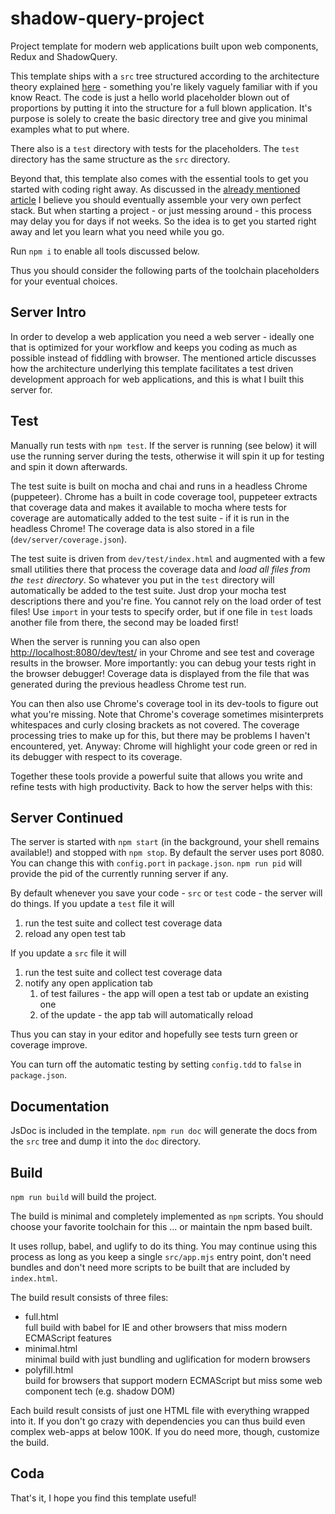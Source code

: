 # shadow-query-project
Project template for modern web applications built upon web components, Redux and ShadowQuery.

This template ships with a `src` tree structured according to the architecture theory explained [here](https://blog.roggendorf.pro/2018/11/17/the-perfect-web-application-framework/) - something you're likely vaguely familiar with if you know React. The code is just a hello world placeholder blown out of proportions by putting it into the structure for a full blown application. It's purpose is solely to create the basic directory tree and give you minimal examples what to put where.

There also is a `test` directory with tests for the placeholders. The `test` directory has the same structure as the `src` directory.

Beyond that, this template also comes with the essential tools to get you started with coding right away. As discussed in the [already mentioned article](https://blog.roggendorf.pro/2018/11/17/the-perfect-web-application-framework/) I believe you should eventually assemble your very own perfect stack. But when starting a project - or just messing around - this process may delay you for days if not weeks. So the idea is to get you started right away and let you learn what you need while you go.

Run `npm i` to enable all tools discussed below.

Thus you should consider the following parts of the toolchain placeholders for your eventual choices.

## Server Intro
In order to develop a web application you need a web server - ideally one that is optimized for your workflow and keeps you coding as much as possible instead of fiddling with browser. The mentioned article discusses how the architecture underlying this template facilitates a test driven development approach for web applications, and this is what I built this server for.

## Test
Manually run tests with `npm test`. If the server is running (see below) it will use the running server during the tests, otherwise it will spin it up for testing and spin it down afterwards.

The test suite is built on mocha and chai and runs in a headless Chrome (puppeteer). Chrome has a built in code coverage tool, puppeteer extracts that coverage data and makes it available to mocha where tests for coverage are automatically added to the test suite - if it is run in the headless Chrome! The coverage data is also stored in a file (`dev/server/coverage.json`).

The test suite is driven from `dev/test/index.html` and augmented with a few small utilities there that process the coverage data and _load all files from the `test` directory_. So whatever you put in the `test` directory will automatically be added to the test suite. Just drop your mocha test descriptions there and you're fine. You cannot rely on the load order of test files! Use `import` in your tests to specify order, but if one file in `test` loads another file from there, the second may be loaded first!

When the server is running you can also open [http://localhost:8080/dev/test/](http://localhost:8080/dev/test/) in your Chrome and see test and coverage results in the browser. More importantly: you can debug your tests right in the browser debugger! Coverage data is displayed from the file that was generated during the previous headless Chrome test run.

You can then also use Chrome's coverage tool in its dev-tools to figure out what you're missing. Note that Chrome's coverage sometimes misinterprets whitespaces and curly closing brackets as not covered. The coverage processing tries to make up for this, but there may be problems I haven't encountered, yet. Anyway: Chrome will highlight your code green or red in its debugger with respect to its coverage.

Together these tools provide a powerful suite that allows you write and refine tests with high productivity. Back to how the server helps with this:

## Server Continued
The server is started with `npm start` (in the background, your shell remains available!) and stopped with `npm stop`. By default the server uses port 8080. You can change this with `config.port` in `package.json`. `npm run pid` will provide the pid of the currently running server if any.

By default whenever you save your code - `src` or `test` code - the server will do things. If you update a `test` file it will
1. run the test suite and collect test coverage data
2. reload any open test tab

If you update a `src` file it will
1. run the test suite and collect test coverage data
2. notify any open application tab
    1. of test failures - the app will open a test tab or update an existing one
	 2. of the update - the app tab will automatically reload

Thus you can stay in your editor and hopefully see tests turn green or coverage improve.

You can turn off the automatic testing by setting `config.tdd` to `false` in `package.json`.

## Documentation
JsDoc is included in the template. `npm run doc` will generate the docs from the `src` tree and dump it into the `doc` directory.

## Build
`npm run build` will build the project.

The build is minimal and completely implemented as `npm` scripts. You should choose your favorite toolchain for this ... or maintain the npm based built.

It uses rollup, babel, and uglify to do its thing. You may continue using this process as long as you keep a single `src/app.mjs` entry point, don't need bundles and don't need more scripts to be built that are included by `index.html`.

The build result consists of three files:
* full.html  
full build with babel for IE and other browsers that miss modern ECMAScript features
* minimal.html  
minimal build with just bundling and uglification for modern browsers
* polyfill.html  
build for browsers that support modern ECMAScript but miss some web component tech (e.g. shadow DOM)

Each build result consists of just one HTML file with everything wrapped into it. If you don't go crazy with dependencies you can thus build even complex web-apps at below 100K. If you do need more, though, customize the build.

## Coda
That's it, I hope you find this template useful!
